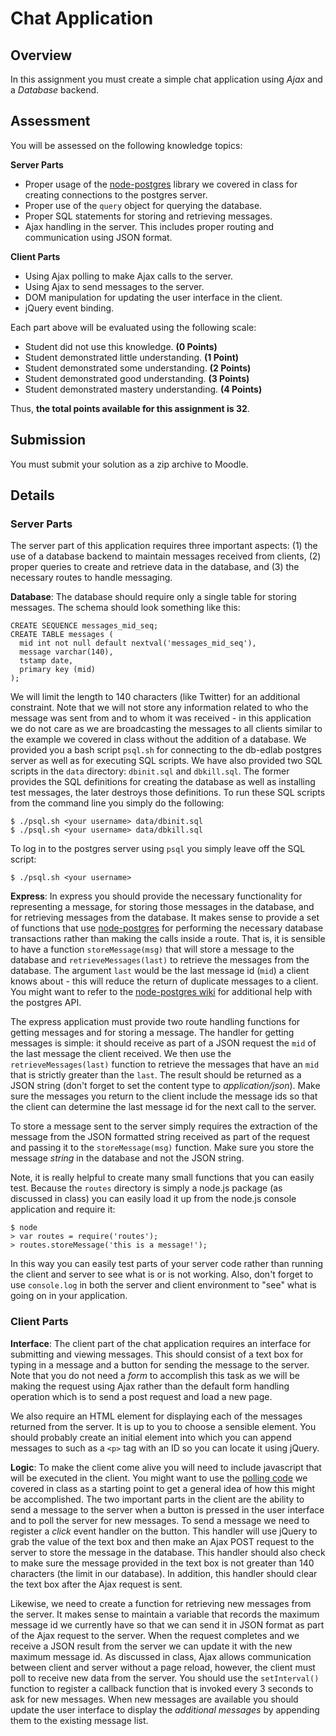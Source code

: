 # Chat Application
## Overview
In this assignment you must create a simple chat application using
*Ajax* and a *Database* backend. 

## Assessment
You will be assessed on the following knowledge topics:

**Server Parts**

- Proper usage of the [node-postgres][pg] library we covered in
  class for creating connections to the postgres server.
- Proper use of the `query` object for querying the database.
- Proper SQL statements for storing and retrieving messages.
- Ajax handling in the server. This includes proper routing and
  communication using JSON format.

**Client Parts**

- Using Ajax polling to make Ajax calls to the server.
- Using Ajax to send messages to the server.
- DOM manipulation for updating the user interface in the client.
- jQuery event binding.

Each part above will be evaluated using the following scale:

- Student did not use this knowledge. **(0 Points)**
- Student demonstrated little understanding. **(1 Point)**
- Student demonstrated some understanding. **(2 Points)**
- Student demonstrated good understanding. **(3 Points)**
- Student demonstrated mastery understanding. **(4 Points)**

Thus, **the total points available for this assignment is 32**.

## Submission
You must submit your solution as a zip archive to Moodle.

## Details

### Server Parts

The server part of this application requires three important aspects:
(1) the use of a database backend to maintain messages received from
clients, (2) proper queries to create and retrieve data in the
database, and (3) the necessary routes to handle messaging.

**Database**: 
The database should require only a single table for storing
messages. The schema should look something like this:

    CREATE SEQUENCE messages_mid_seq;
    CREATE TABLE messages (
      mid int not null default nextval('messages_mid_seq'),
      message varchar(140),
      tstamp date,
      primary key (mid)
    );

We will limit the length to 140 characters (like Twitter) for an
additional constraint. Note that we will not store any information
related to who the message was sent from and to whom it was received -
in this application we do not care as we are broadcasting the messages
to all clients similar to the example we covered in class without the
addition of a database. We provided you a bash script `psql.sh` for
connecting to the db-edlab postgres server as well as for executing
SQL scripts. We have also provided two SQL scripts in the `data`
directory: `dbinit.sql` and `dbkill.sql`. The former provides the SQL
definitions for creating the database as well as installing test
messages, the later destroys those definitions. To run these SQL
scripts from the command line you simply do the following:

    $ ./psql.sh <your username> data/dbinit.sql
    $ ./psql.sh <your username> data/dbkill.sql

To log in to the postgres server using `psql` you simply leave off the
SQL script: 

    $ ./psql.sh <your username>
    
**Express**:
In express you should provide the necessary functionality for
representing a message, for storing those messages in the database,
and for retrieving messages from the database. It makes sense to
provide a set of functions that use [node-postgres][pg] for performing
the necessary database transactions rather than making the calls
inside a route. That is, it is sensible to have a function
`storeMessage(msg)` that will store a message to the database and
`retrieveMessages(last)` to retrieve the messages from the
database. The argument `last` would be the last message id (`mid`) a
client knows about - this will reduce the return of duplicate messages
to a client. You might want to refer to the
[node-postgres wiki][pg-wiki] for additional help with the postgres
API. 

The express application must provide two route handling functions for
getting messages and for storing a message. The handler for getting
messages is simple: it should receive as part of a JSON request the
`mid` of the last message the client received. We then use the
`retrieveMessages(last)` function to retrieve the messages that have
an `mid` that is strictly greater than the `last`. The result should
be returned as a JSON string (don't forget to set the content type to
*application/json*). Make sure the messages you return to the client
include the message ids so that the client can determine the last
message id for the next call to the server.

To store a message sent to the server simply requires the extraction
of the message from the JSON formatted string received as part of the
request and passing it to the `storeMessage(msg)` function. Make sure
you store the message *string* in the database and not the JSON
string. 

Note, it is really helpful to create many small functions that
you can easily test. Because the `routes` directory is simply a
node.js package (as discussed in class) you can easily load it up from
the node.js console application and require it:

    $ node
    > var routes = require('routes');
    > routes.storeMessage('this is a message!');
    
In this way you can easily test parts of your server code rather than
running the client and server to see what is or is not working. Also,
don't forget to use `console.log` in both the server and client
environment to "see" what is going on in your application.

### Client Parts

**Interface**:
The client part of the chat application requires an interface for
submitting and viewing messages. This should consist of a text box for
typing in a message and a button for sending the message to the
server. Note that you do not need a *form* to accomplish this task as
we will be making the request using Ajax rather than the default form
handling operation which is to send a post request and load a new
page.

We also require an HTML element for displaying each of the messages
returned from the server. It is up to you to choose a sensible
element. You should probably create an initial element into which you
can append messages to such as a `<p>` tag with an ID so you can
locate it using jQuery.

**Logic**:
To make the client come alive you will need to include javascript that
will be executed in the client. You might want to use the
[polling code][poll] we covered in class as a starting point to get a
general idea of how this might be accomplished. The two important
parts in the client are the ability to send a message to the server
when a button is pressed in the user interface and to poll the server
for new messages. To send a message we need to register a *click*
event handler on the button. This handler will use jQuery to grab the
value of the text box and then make an Ajax POST request to the server
to store the message in the database. This handler should also check
to make sure the message provided in the text box is not greater than
140 characters (the limit in our database). In addition, this handler
should clear the text box after the Ajax request is sent.

Likewise, we need to create a function for retrieving new messages
from the server. It makes sense to maintain a variable that records
the maximum message id we currently have so that we can send it in
JSON format as part of the Ajax request to the server. When the
request completes and we receive a JSON result from the server we can
update it with the new maximum message id. As discussed in class, Ajax
allows communication between client and server without a page reload,
however, the client must poll to receive new data from the server. You
should use the `setInterval()` function to register a callback
function that is invoked every 3 seconds to ask for new messages. When
new messages are available you should update the user interface to
display the *additional messages* by appending them to the existing
message list.

[pg]: https://github.com/brianc/node-postgres
[pg-wiki]: https://github.com/brianc/node-postgres/wiki
[poll]: https://github.com/cs326/examples/blob/master/polling/public/javascripts/poll.js
